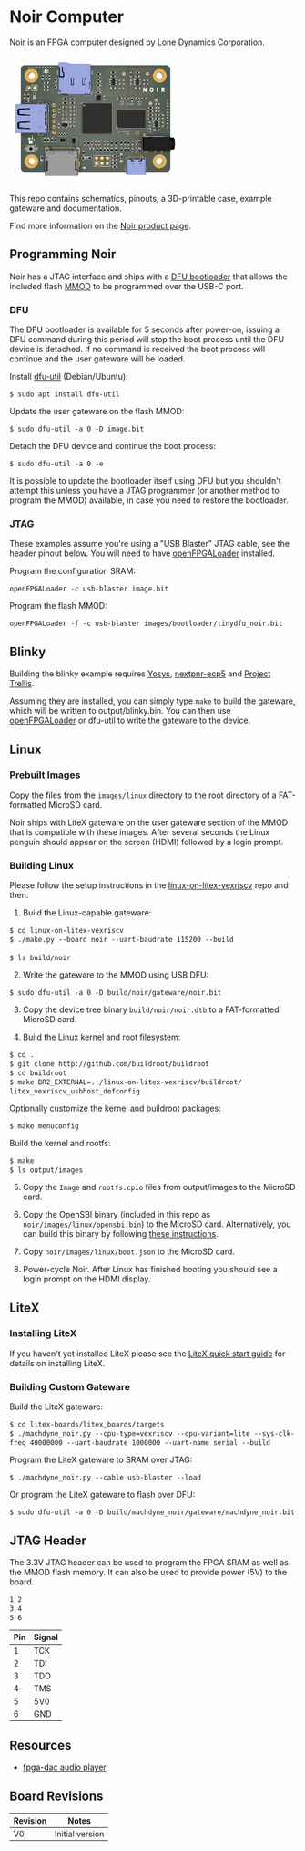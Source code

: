 # Noir Computer

Noir is an FPGA computer designed by Lone Dynamics Corporation.

![Noir Computer](https://github.com/machdyne/noir/blob/f3d65d738790cf0afc1354cc2bf04febe839a2db/noir.png)

This repo contains schematics, pinouts, a 3D-printable case, example gateware and documentation.

Find more information on the [Noir product page](https://machdyne.com/product/noir-computer/).

## Programming Noir

Noir has a JTAG interface and ships with a [DFU bootloader](https://github.com/machdyne/tinydfu-bootloader) that allows the included flash [MMOD](https://machdyne.com/product/mmod) to be programmed over the USB-C port.

### DFU

The DFU bootloader is available for 5 seconds after power-on, issuing a DFU command during this period will stop the boot process until the DFU device is detached. If no command is received the boot process will continue and the user gateware will be loaded.

Install [dfu-util](http://dfu-util.sourceforge.net) (Debian/Ubuntu):

```
$ sudo apt install dfu-util
```

Update the user gateware on the flash MMOD:

```
$ sudo dfu-util -a 0 -D image.bit
```

Detach the DFU device and continue the boot process:

```
$ sudo dfu-util -a 0 -e
```

It is possible to update the bootloader itself using DFU but you shouldn't attempt this unless you have a JTAG programmer (or another method to program the MMOD) available, in case you need to restore the bootloader.

### JTAG

These examples assume you're using a "USB Blaster" JTAG cable, see the header pinout below. You will need to have [openFPGALoader](https://github.com/trabucayre/openFPGALoader) installed.

Program the configuration SRAM:

```
openFPGALoader -c usb-blaster image.bit
```

Program the flash MMOD:

```
openFPGALoader -f -c usb-blaster images/bootloader/tinydfu_noir.bit
```

## Blinky 

Building the blinky example requires [Yosys](https://github.com/YosysHQ/yosys), [nextpnr-ecp5](https://github.com/YosysHQ/nextpnr) and [Project Trellis](https://github.com/YosysHQ/prjtrellis).

Assuming they are installed, you can simply type `make` to build the gateware, which will be written to output/blinky.bin. You can then use [openFPGALoader](https://github.com/trabucayre/openFPGALoader) or dfu-util to write the gateware to the device.

## Linux

### Prebuilt Images

Copy the files from the `images/linux` directory to the root directory of a FAT-formatted MicroSD card.

Noir ships with LiteX gateware on the user gateware section of the MMOD that is compatible with these images. After several seconds the Linux penguin should appear on the screen (HDMI) followed by a login prompt.

### Building Linux

Please follow the setup instructions in the [linux-on-litex-vexriscv](https://github.com/litex-hub/linux-on-litex-vexriscv) repo and then:

1. Build the Linux-capable gateware:

```
$ cd linux-on-litex-vexriscv
$ ./make.py --board noir --uart-baudrate 115200 --build

$ ls build/noir
```

2. Write the gateware to the MMOD using USB DFU:

```
$ sudo dfu-util -a 0 -D build/noir/gateware/noir.bit
```

3. Copy the device tree binary `build/noir/noir.dtb` to a FAT-formatted MicroSD card.

4. Build the Linux kernel and root filesystem:

```
$ cd ..
$ git clone http://github.com/buildroot/buildroot
$ cd buildroot
$ make BR2_EXTERNAL=../linux-on-litex-vexriscv/buildroot/ litex_vexriscv_usbhost_defconfig
```

Optionally customize the kernel and buildroot packages:

```
$ make menuconfig
```

Build the kernel and rootfs:

```
$ make
$ ls output/images
```

5. Copy the `Image` and `rootfs.cpio` files from output/images to the MicroSD card.

6. Copy the OpenSBI binary (included in this repo as `noir/images/linux/opensbi.bin`) to the MicroSD card. Alternatively, you can build this binary by following [these instructions](https://github.com/litex-hub/linux-on-litex-vexriscv#-generating-the-opensbi-binary-optional).

7. Copy `noir/images/linux/boot.json` to the MicroSD card.

8. Power-cycle Noir. After Linux has finished booting you should see a login prompt on the HDMI display.

## LiteX

### Installing LiteX

If you haven't yet installed LiteX please see the [LiteX quick start guide](https://github.com/enjoy-digital/litex#quick-start-guide) for details on installing LiteX.

### Building Custom Gateware

Build the LiteX gateware:

```
$ cd litex-boards/litex_boards/targets
$ ./machdyne_noir.py --cpu-type=vexriscv --cpu-variant=lite --sys-clk-freq 40000000 --uart-baudrate 1000000 --uart-name serial --build
```

Program the LiteX gateware to SRAM over JTAG:

```
$ ./machdyne_noir.py --cable usb-blaster --load
```

Or program the LiteX gateware to flash over DFU:

```
$ sudo dfu-util -a 0 -D build/machdyne_noir/gateware/machdyne_noir.bit
```

## JTAG Header

The 3.3V JTAG header can be used to program the FPGA SRAM as well as the MMOD flash memory. It can also be used to provide power (5V) to the board.

```
1 2
3 4
5 6
```

| Pin | Signal |
| --- | ------ |
| 1 | TCK |
| 2 | TDI |
| 3 | TDO |
| 4 | TMS |
| 5 | 5V0 |
| 6 | GND |

## Resources

 * [fpga-dac audio player](https://github.com/machdyne/fpga-dac)

## Board Revisions

| Revision | Notes |
| -------- | ----- |
| V0 | Initial version |
